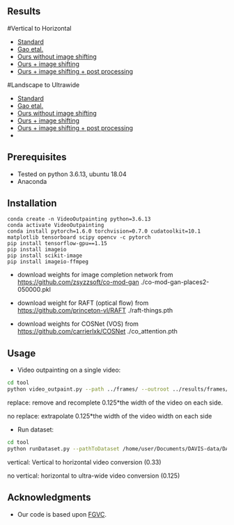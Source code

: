 ## Results

#Vertical to Horizontal
- [Standard](https://tinyurl.com/VtHxStandard)
- [Gao etal.](https://tinyurl.com/VtHxFGVC)
- [Ours without image shifting](https://tinyurl.com/VtHxOurs)
- [Ours + image shifting](https://tinyurl.com/VtHxShift)
- [Ours + image shifting + post processing](https://tinyurl.com/VtHxPost)
    
#Landscape to Ultrawide
- [Standard](https://tinyurl.com/LtUxStandard)
- [Gao etal.](https://tinyurl.com/LtUxFGVC)
- [Ours without image shifting](https://tinyurl.com/LtUxOurs)
- [Ours + image shifting](https://tinyurl.com/LtUxShift)
- [Ours + image shifting + post processing](https://tinyurl.com/LtUxPost)
- 
## Prerequisites
- Tested on python 3.6.13, ubuntu 18.04 
- Anaconda

## Installation 

```
conda create -n VideoOutpainting python=3.6.13
conda activate VideoOutpainting
conda install pytorch=1.6.0 torchvision=0.7.0 cudatoolkit=10.1 matplotlib tensorboard scipy opencv -c pytorch
pip install tensorflow-gpu==1.15
pip install imageio
pip install scikit-image
pip install imageio-ffmpeg
```

- download weights for image completion network from https://github.com/zsyzzsoft/co-mod-gan 
    ./co-mod-gan-places2-050000.pkl

- download weight for RAFT (optical flow) from https://github.com/princeton-vl/RAFT
     ./raft-things.pth

- download weights for COSNet (VOS) from https://github.com/carrierlxk/COSNet
     ./co_attention.pth

## Usage


- Video outpainting on a single video:
```bash
cd tool
python video_outpaint.py --path ../frames/ --outroot ../results/frames/ --Width 0.125 --replace
```
replace: remove and recomplete 0.125*the width of the video on each side.

no replace: extrapolate 0.125*the width of the video width on each side

- Run dataset:
```bash
cd tool
python runDataset.py --pathToDataset /home/user/Documents/DAVIS-data/DAVIS/JPEGImages/480p/ --outroot ../result/ --vertical
```
vertical: Vertical to horizontal video conversion (0.33)

no vertical: horizontal to ultra-wide video conversion (0.125)
## Acknowledgments
- Our code is based upon [FGVC](https://github.com/vt-vl-lab/FGVC/).
